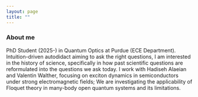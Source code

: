 ```yaml
---
layout: page
title: ""
---
```


### About me
PhD Student (2025-) in Quantum Optics at Purdue (ECE Department).
Intuition-driven autodidact aiming to ask the right questions, I am interested in the history of science, specifically in how past scientific questions are reformulated into the questions we ask today. I work with Hadiseh Alaeian and Valentin Walther, focusing on exciton dynamics in semiconductors under strong electromagnetic fields; We are investigating the applicability of Floquet theory in many-body open quantum systems and its limitations.
